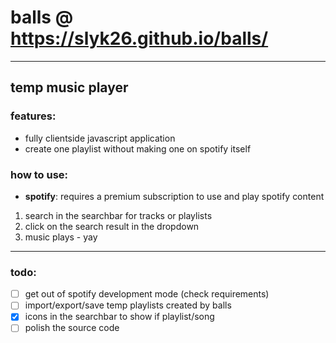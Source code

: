 # balls @ https://slyk26.github.io/balls/
___
## temp music player

### features:
* fully clientside javascript application
* create one playlist without making one on spotify itself

### how to use:

* **spotify**: requires a premium subscription to use and play spotify content

1. search in the searchbar for tracks or playlists 
2. click on the search result in the dropdown
3. music plays - yay
___ 
### todo:

* [ ] get out of spotify development mode (check requirements)
* [ ] import/export/save temp playlists created by balls
* [x] icons in the searchbar to show if playlist/song 
* [ ] polish the source code